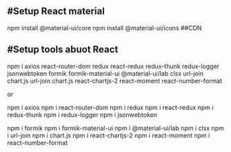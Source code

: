 #Setup React material
------------------------
npm install @material-ui/core
npm install @material-ui/icons
##CDN
<link rel="stylesheet" href="https://fonts.googleapis.com/css?family=Roboto:300,400,500,700&display=swap" />
<link rel="stylesheet" href="https://fonts.googleapis.com/icon?family=Material+Icons" />

#Setup tools abuot React
------------------------
npm i axios react-router-dom redux react-redux redux-thunk redux-logger jsonwebtoken formik formik-material-ui @material-ui/lab clsx url-join chart.js url-join chart.js react-chartjs-2 react-moment react-number-format

or

npm i axios
npm i react-router-dom
npm i redux
npm i react-redux
npm i redux-thunk
npm i redux-logger
npm i jsonwebtoken

npm i formik
npm i formik-material-ui
npm i @material-ui/lab
npm i clsx
npm i url-join
npm i chart.js
npm i react-chartjs-2
npm i react-moment
npm i react-number-format




